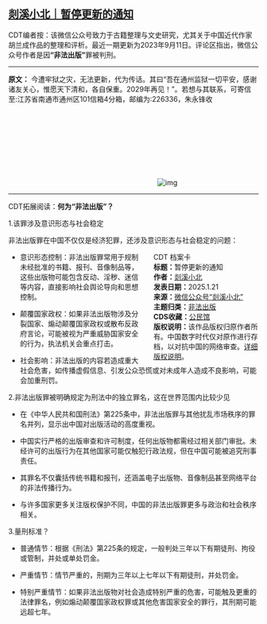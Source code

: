 <!--1737485058000-->
[剡溪小北｜暂停更新的通知](https://chinadigitaltimes.net/chinese/715261.html)
------

<p>CDT编者按：该微信公众号致力于古籍整理与文史研究，尤其关于中国近代作家胡兰成作品的整理和评析。最近一期更新为2023年9月11日。评论区指出，微信公众号作者是因<strong>“非法出版”</strong>罪被判刑。</p><hr><p><strong>原文：</strong> 今遭牢狱之灾，无法更新，代为传话。其曰“吾在通州监狱一切平安，感谢诸友关心，惟愿天下清和，各自保重。2029年再见！”。若想与其联系，可寄信至:江苏省南通市通州区101信箱4分箱，邮编为:226336，朱永锋收</p><p><img decoding="async" src="data:image/svg+xml,%3Csvg%20xmlns='http://www.w3.org/2000/svg'%20viewBox='0%200%200%200'%3E%3C/svg%3E" alt="img" data-lazy-src="https://chinadigitaltimes.net/chinese/files/2025/01/cnm-xijinping.png"><noscript><img decoding="async" src="https://chinadigitaltimes.net/chinese/files/2025/01/cnm-xijinping.png" alt="img"></noscript></p><hr><p>CDT拓展阅读：<strong>何为“非法出版”？</strong></p><p>1.该罪涉及意识形态与社会稳定</p><p>非法出版罪在中国不仅仅是经济犯罪，还涉及意识形态与社会稳定的问题：</p><div style="width:42%;float:right;padding-left:20px"><div class="su-spoiler su-spoiler-style-fancy su-spoiler-icon-chevron-circle" data-scroll-offset="0" data-anchor-in-url="no"><div class="su-spoiler-title" tabindex="0" role="button"><span class="su-spoiler-icon"></span>CDT 档案卡</div><div class="su-spoiler-content su-u-clearfix su-u-trim"><strong>标题：</strong>暂停更新的通知<br><strong>作者：</strong><a href="https://chinadigitaltimes.net/space/剡溪小北" target="_blank">剡溪小北</a><br><strong>发表日期：</strong>2025.1.21<br><strong>来源：</strong><a href="https://web.archive.org/web/20250121175313/https://mp.weixin.qq.com/s/pgS1vF-s8-elAxnquaPPZw" target="_blank">微信公众号“剡溪小北”</a><br><strong>主题归类：</strong><a href="https://chinadigitaltimes.net/space/非法出版" target="_blank">非法出版</a><br><strong>CDS收藏：</strong><a href="https://chinadigitaltimes.net/space/%E5%85%AC%E6%B0%91%E9%A6%86" target="_blank" rel="noopener">公民馆</a><br><strong>版权说明：</strong>该作品版权归原作者所有。中国数字时代仅对原作进行存档，以对抗中国的网络审查。<a href="https://chinadigitaltimes.net/chinese/copyright">详细版权说明</a>。</div></div></div><ul><li><p>意识形态控制：非法出版罪常用于规制未经批准的书籍、报刊、音像制品等，这些出版物可能包含反动、淫秽、迷信等内容，直接影响社会舆论导向和思想控制。</p></li><li><p>颠覆国家政权：如果非法出版物涉及分裂国家、煽动颠覆国家政权或散布反政府言论，可能被视为严重威胁国家安全的行为，执法机关会重点打击。</p></li><li><p>社会影响：非法出版的内容若造成重大社会危害，如传播虚假信息、引发公众恐慌或对未成年人造成不良影响，可能会加重刑罚。</p></li></ul><p>2.非法出版罪被明确规定为刑法中的独立罪名，这在世界范围内比较少见</p><ul><li><p>在《中华人民共和国刑法》第225条中，非法出版罪与其他扰乱市场秩序的罪名并列，显示出中国对出版活动的高度重视。</p></li><li><p>中国实行严格的出版审查和许可制度，任何出版物都需经过相关部门审批。未经许可的出版行为在其他国家可能仅触犯行政法规，但在中国可能被追究刑事责任。</p></li><li><p>其罪名不仅囊括传统书籍和报刊，还涵盖电子出版物、音像制品甚至网络平台的非法传播行为。</p></li><li><p>与许多国家更多关注版权保护不同，中国的非法出版罪更多与政治和社会秩序相关。</p></li></ul><p>3.量刑标准？</p><ul><li><p>普通情节：根据《刑法》第225条的规定，一般判处三年以下有期徒刑、拘役或管制，并处或单处罚金。</p></li><li><p>严重情节：情节严重的，刑期为三年以上七年以下有期徒刑，并处罚金。</p></li><li><p>特别严重情节：如果非法出版物对社会造成特别严重的危害，可能触及更重的法律罪名，例如煽动颠覆国家政权罪或其他危害国家安全的罪行，其刑期可能远超七年。</p></li></ul><div class="addtoany_share_save_container addtoany_content addtoany_content_bottom"><div class="a2a_kit a2a_kit_size_32 addtoany_list" data-a2a-url="https://chinadigitaltimes.net/chinese/715261.html" data-a2a-title="剡溪小北｜暂停更新的通知"><a class="a2a_button_facebook" href="https://www.addtoany.com/add_to/facebook?linkurl=https%3A%2F%2Fchinadigitaltimes.net%2Fchinese%2F715261.html&amp;linkname=%E5%89%A1%E6%BA%AA%E5%B0%8F%E5%8C%97%EF%BD%9C%E6%9A%82%E5%81%9C%E6%9B%B4%E6%96%B0%E7%9A%84%E9%80%9A%E7%9F%A5" title="Facebook" rel="nofollow noopener" target="_blank"></a><a class="a2a_button_twitter" href="https://www.addtoany.com/add_to/twitter?linkurl=https%3A%2F%2Fchinadigitaltimes.net%2Fchinese%2F715261.html&amp;linkname=%E5%89%A1%E6%BA%AA%E5%B0%8F%E5%8C%97%EF%BD%9C%E6%9A%82%E5%81%9C%E6%9B%B4%E6%96%B0%E7%9A%84%E9%80%9A%E7%9F%A5" title="Twitter" rel="nofollow noopener" target="_blank"></a><a class="a2a_button_telegram" href="https://www.addtoany.com/add_to/telegram?linkurl=https%3A%2F%2Fchinadigitaltimes.net%2Fchinese%2F715261.html&amp;linkname=%E5%89%A1%E6%BA%AA%E5%B0%8F%E5%8C%97%EF%BD%9C%E6%9A%82%E5%81%9C%E6%9B%B4%E6%96%B0%E7%9A%84%E9%80%9A%E7%9F%A5" title="Telegram" rel="nofollow noopener" target="_blank"></a><a class="a2a_button_reddit" href="https://www.addtoany.com/add_to/reddit?linkurl=https%3A%2F%2Fchinadigitaltimes.net%2Fchinese%2F715261.html&amp;linkname=%E5%89%A1%E6%BA%AA%E5%B0%8F%E5%8C%97%EF%BD%9C%E6%9A%82%E5%81%9C%E6%9B%B4%E6%96%B0%E7%9A%84%E9%80%9A%E7%9F%A5" title="Reddit" rel="nofollow noopener" target="_blank"></a><a class="a2a_button_whatsapp" href="https://www.addtoany.com/add_to/whatsapp?linkurl=https%3A%2F%2Fchinadigitaltimes.net%2Fchinese%2F715261.html&amp;linkname=%E5%89%A1%E6%BA%AA%E5%B0%8F%E5%8C%97%EF%BD%9C%E6%9A%82%E5%81%9C%E6%9B%B4%E6%96%B0%E7%9A%84%E9%80%9A%E7%9F%A5" title="WhatsApp" rel="nofollow noopener" target="_blank"></a><a class="a2a_button_email" href="https://www.addtoany.com/add_to/email?linkurl=https%3A%2F%2Fchinadigitaltimes.net%2Fchinese%2F715261.html&amp;linkname=%E5%89%A1%E6%BA%AA%E5%B0%8F%E5%8C%97%EF%BD%9C%E6%9A%82%E5%81%9C%E6%9B%B4%E6%96%B0%E7%9A%84%E9%80%9A%E7%9F%A5" title="Email" rel="nofollow noopener" target="_blank"></a><a class="a2a_button_copy_link" href="https://www.addtoany.com/add_to/copy_link?linkurl=https%3A%2F%2Fchinadigitaltimes.net%2Fchinese%2F715261.html&amp;linkname=%E5%89%A1%E6%BA%AA%E5%B0%8F%E5%8C%97%EF%BD%9C%E6%9A%82%E5%81%9C%E6%9B%B4%E6%96%B0%E7%9A%84%E9%80%9A%E7%9F%A5" title="Copy Link" rel="nofollow noopener" target="_blank"></a><a class="a2a_dd addtoany_share_save addtoany_share" href="https://www.addtoany.com/share"></a></div></div>
